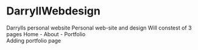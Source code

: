 # DarryllWebdesign
Darrylls personal website 
Personal web-site and design
Will constest of 3 pages 
Home - About - Portfolio  
Adding portfolio page
